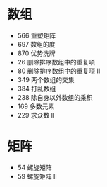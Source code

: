 # 数组

- 566 重塑矩阵
- 697 数组的度
- 870 优势洗牌
- 26 删除排序数组中的重复项
- 80 删除排序数组中的重复项 II
- 349 两个数组的交集
- 384 打乱数组
- 238 除自身以外数组的乘积
- 169 多数元素
- 229 求众数 II

# 矩阵

- 54 螺旋矩阵
- 59 螺旋矩阵 II

